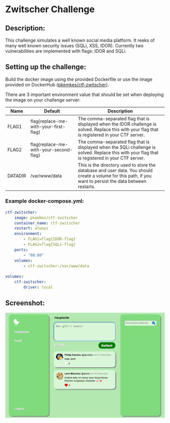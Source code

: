 # Zwitscher Challenge

## Description:

This challenge simulates a well known social media platform. It reeks of many well known security issues (SQLi, XSS, IDOR). Currently two vulnerabilities are implemented with flags: IDOR and SQLi.

## Setting up the challenge:

Build the docker image using the provided Dockerfile or use the image provided on DockerHub ([pkemkes/ctf-zwitscher](https://hub.docker.com/repository/docker/pkemkes/ctf-zwitscher/general)).

There are 3 important environment value that should be set when deploying the image on your challenge server:

| Name | Default | Description |
|--------|--------|---|
| FLAG1 | flag{replace-me-with-your-first-flag} | The comma-separated flag that is displayed when the IDOR challenge is solved. Replace this with your flag that is registered in your CTF server. |
| FLAG2 | flag{replace-me-with-your-second-flag} | The comma-separated flag that is displayed when the SQLi challenge is solved. Replace this with your flag that is registered in your CTF server. |
| DATADIR | /var/www/data | This is the directory used to store the database and user data. You should create a volume for this path, if you want to persist the data between restarts. |

### Example docker-compose.yml:

```yaml
ctf-zwitscher:
    image: pkemkes/ctf-zwitscher
    container_name: ctf-zwitscher
    restart: always
    environment:
        - FLAG1=flag{IDOR-flag}
        - FLAG2=flag{SQLi-flag}
    ports:
        - "80:80"
    volumes:
        - ctf-zwitscher:/var/www/data

volumes:
    ctf-zwitscher:
        driver: local
```

## Screenshot:

<img src="./assets/screenshot.png" alt="screenshot.png" width="800"/>